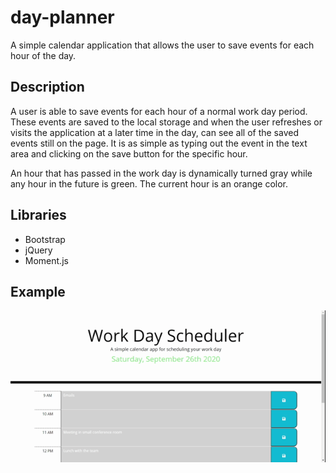 # day-planner
A simple calendar application that allows the user to save events for each hour of the day.

## Description
A user is able to save events for each hour of a normal work day period. These events are saved to the local storage and when the user refreshes or visits the application at a later time in the day, can see all of the saved events still on the page. It is as simple as typing out the event in the text area and clicking on the save button for the specific hour.

An hour that has passed in the work day is dynamically turned gray while any hour in the future is green. The current hour is an orange color.


## Libraries
* Bootstrap
* jQuery
* Moment.js


## Example
![day-planner example](day-planner-gif.gif)
